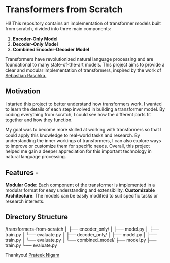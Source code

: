 # Transformers from Scratch

Hi!
This repository contains an implementation of transformer models built from scratch, divided into three main components: 
1. **Encoder-Only Model** 
2. **Decoder-Only Model** 
3. **Combined Encoder-Decoder Model**

Transformers have revolutionized natural language processing and are foundational to many state-of-the-art models. This project aims to provide a clear and modular implementation of transformers, inspired by the work of 
[Sebastian Raschka.](https://sebastianraschka.com/)

## Motivation

I started this project to better understand how transformers work. I wanted to learn the details of each step involved in building a transformer model. By coding everything from scratch, I could see how the different parts fit together and how they function.

My goal was to become more skilled at working with transformers so that I could apply this knowledge to real-world tasks and research. By understanding the inner workings of transformers, I can also explore ways to improve or customize them for specific needs. Overall, this project helped me gain a deeper appreciation for this important technology in natural language processing.

## Features - 

**Modular Code**: Each component of the transformer is implemented in a modular format for easy understanding and extensibility. 
**Customizable Architecture**: The models can be easily modified to suit specific tasks or research interests.

## Directory Structure

/transformers-from-scratch
│
├── encoder_only/
│   ├── model.py
│   ├── train.py
│   └── evaluate.py
│
├── decoder_only/
│   ├── model.py
│   ├── train.py
│   └── evaluate.py
│
└── combined_model/
    ├── model.py
    ├── train.py
    └── evaluate.py



Thankyou!
[Prateek Nigam](https://prateeknigam9.github.io/PrateekNigam)